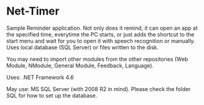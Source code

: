 # Net-Timer

Sample Reminder application. Not only does it remind, it can open an app at the specified time, everytime the PC starts, or just adds the shortcut to the start menu and wait for you to open it with speech recognition or manually. 
Uses local database (SQL Server) or files written to the disk.

You may need to import other modules from the other repositories (Web Module, NModule, General Module, Feedback, Language).

Uses:
.NET Framework 4.6

May use:
MS SQL Server (with 2008 R2 in mind). Please check the folder SQL for how to set up the database.
